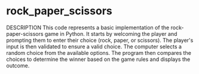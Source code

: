# rock_paper_scissors
DESCRIPTION
This code represents a basic implementation of the rock-paper-scissors game in Python. It starts by welcoming the player and prompting them to enter their choice (rock, paper, or scissors). The player's input is then validated to ensure a valid choice. The computer selects a random choice from the available options. The program then compares the choices to determine the winner based on the game rules and displays the outcome. 
